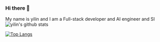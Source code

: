 ### Hi there 👋

My name is yilin and I am a Full-stack developer and AI engineer and SI
![yilin's github stats](https://github-readme-stats.vercel.app/api?username=chenyilin0110&count_private=true&show_icons=true&theme=gotham )

[![Top Langs](https://github-readme-stats.vercel.app/api/top-langs/?username=chenyilin0110&count_private=true&layout=compact&theme=gotham )](https://github.com/johnpierson/github-readme-stats)

<!--
**chenyilin0110/chenyilin0110** is a ✨ _special_ ✨ repository because its `README.md` (this file) appears on your GitHub profile.

Here are some ideas to get you started:

- 🔭 I’m currently working on ...
- 🌱 I’m currently learning ...
- 👯 I’m looking to collaborate on ...
- 🤔 I’m looking for help with ...
- 💬 Ask me about ...
- 📫 How to reach me: ...
- 😄 Pronouns: ...
- ⚡ Fun fact: ...
-->
